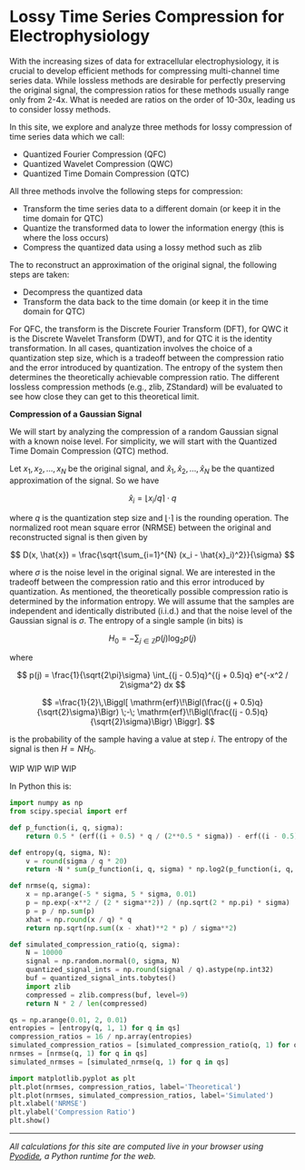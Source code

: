 # Lossy Time Series Compression for Electrophysiology

With the increasing sizes of data for extracellular electrophysiology, it is crucial to develop efficient methods for compressing multi-channel time series data. While lossless methods are desirable for perfectly preserving the original signal, the compression ratios for these methods usually range only from 2-4x. What is needed are ratios on the order of 10-30x, leading us to consider lossy methods.

In this site, we explore and analyze three methods for lossy compression of time series data which we call:

* Quantized Fourier Compression (QFC)
* Quantized Wavelet Compression (QWC)
* Quantized Time Domain Compression (QTC)

All three methods involve the following steps for compression:
* Transform the time series data to a different domain (or keep it in the time domain for QTC)
* Quantize the transformed data to lower the information energy (this is where the loss occurs)
* Compress the quantized data using a lossy method such as zlib

The to reconstruct an approximation of the original signal, the following steps are taken:
* Decompress the quantized data
* Transform the data back to the time domain (or keep it in the time domain for QTC)

For QFC, the transform is the Discrete Fourier Transform (DFT), for QWC it is the Discrete Wavelet Transform (DWT), and for QTC it is the identity transformation. In all cases, quantization involves the choice of a quantization step size, which is a tradeoff between the compression ratio and the error introduced by quantization. The entropy of the system then determines the theoretically achievable compression ratio. The different lossless compression methods (e.g., zlib, ZStandard) will be evaluated to see how close they can get to this theoretical limit.

**Compression of a Gaussian Signal**

We will start by analyzing the compression of a random Gaussian signal with a known noise level. For simplicity, we will start with the Quantized Time Domain Compression (QTC) method.

Let $x_1, x_2, \ldots, x_N$ be the original signal, and $\hat{x}_1, \hat{x}_2, \ldots, \hat{x}_N$ be the quantized approximation of the signal. So we have

$$
\hat{x}_i = \lfloor x_i / q \rceil \cdot q
$$

where $q$ is the quantization step size and $\lfloor \cdot \rceil$ is the rounding operation. The normalized root mean square error (NRMSE) between the original and reconstructed signal is then given by

$$
D(x, \hat{x}) = \frac{\sqrt{\sum_{i=1}^{N} (x_i - \hat{x}_i)^2}}{\sigma}
$$

where $\sigma$ is the noise level in the original signal. We are interested in the tradeoff between the compression ratio and this error introduced by quantization. As mentioned, the theoretically possible compression ratio is determined by the information entropy. We will assume that the samples are independent and identically distributed (i.i.d.) and that the noise level of the Gaussian signal is $\sigma$. The entropy of a single sample (in bits) is

$$
H_0 = -\sum_{j \in \mathbb{Z}} p(j) \log_2 p(j)
$$

where

$$
p(j) = \frac{1}{\sqrt{2\pi}\sigma} \int_{(j - 0.5)q}^{(j + 0.5)q} e^{-x^2 / 2\sigma^2} dx
$$

$$
=\frac{1}{2}\,\Biggl[
  \mathrm{erf}\!\Bigl(\frac{(j + 0.5)q}{\sqrt{2}\sigma}\Bigr)
  \;-\;
  \mathrm{erf}\!\Bigl(\frac{(j - 0.5)q}{\sqrt{2}\sigma}\Bigr)
\Biggr].
$$

is the probability of the sample having a value at step $i$. The entropy of the signal is then $H = NH_0$.

WIP WIP WIP WIP

In Python this is:

```python
import numpy as np
from scipy.special import erf

def p_function(i, q, sigma):
    return 0.5 * (erf((i + 0.5) * q / (2**0.5 * sigma)) - erf((i - 0.5) * q / (2**0.5 * sigma)))

def entropy(q, sigma, N):
    v = round(sigma / q * 20)
    return -N * sum(p_function(i, q, sigma) * np.log2(p_function(i, q, sigma)) for i in range(-v, v + 1) if p_function(i, q, sigma) > 0)

def nrmse(q, sigma):
    x = np.arange(-5 * sigma, 5 * sigma, 0.01)
    p = np.exp(-x**2 / (2 * sigma**2)) / (np.sqrt(2 * np.pi) * sigma)
    p = p / np.sum(p)
    xhat = np.round(x / q) * q
    return np.sqrt(np.sum((x - xhat)**2 * p) / sigma**2)

def simulated_compression_ratio(q, sigma):
    N = 10000
    signal = np.random.normal(0, sigma, N)
    quantized_signal_ints = np.round(signal / q).astype(np.int32)
    buf = quantized_signal_ints.tobytes()
    import zlib
    compressed = zlib.compress(buf, level=9)
    return N * 2 / len(compressed)

qs = np.arange(0.01, 2, 0.01)
entropies = [entropy(q, 1, 1) for q in qs]
compression_ratios = 16 / np.array(entropies)
simulated_compression_ratios = [simulated_compression_ratio(q, 1) for q in qs]
nrmses = [nrmse(q, 1) for q in qs]
simulated_nrmses = [simulated_nrmse(q, 1) for q in qs]

import matplotlib.pyplot as plt
plt.plot(nrmses, compression_ratios, label='Theoretical')
plt.plot(nrmses, simulated_compression_ratios, label='Simulated')
plt.xlabel('NRMSE')
plt.ylabel('Compression Ratio')
plt.show()
```

---

_All calculations for this site are computed live in your browser using [Pyodide](https://pyodide.org/), a Python runtime for the web._
